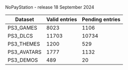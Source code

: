 NoPayStation - release 18 September 2024

|  Dataset  |Valid entries|Pending entries|
|-----------|-------------|---------------|
| PS3_GAMES |     8023    |      1106     |
|  PS3_DLCS |    11703    |     10734     |
| PS3_THEMES|     1200    |      529      |
|PS3_AVATARS|     1777    |      1132     |
| PS3_DEMOS |     489     |       20      |